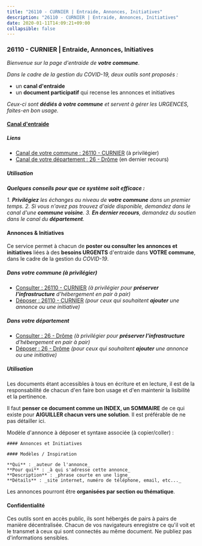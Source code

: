 ```yaml
---
title: "26110 - CURNIER | Entraide, Annonces, Initiatives"
description: "26110 - CURNIER | Entraide, Annonces, Initiatives"
date: 2020-01-11T14:09:21+09:00
collapsible: false
---
```


### 26110 - CURNIER | Entraide, Annonces, Initiatives

_Bienvenue sur la page d'entraide de **votre commune**_.

_Dans le cadre de la gestion du COVID-19, deux outils sont proposés :_

- un **canal d'entraide**
- un **document participatif** qui recense les annonces et initiatives

_Ceux-ci sont **dédiés à votre commune** et servent à gérer les URGENCES, faites-en bon usage._

#### [Canal d'entraide](https://entraide.stopcoronavirus.tech/#/channel/26110_curnier)

##### Liens

- [Canal de votre commune : 26110 	- CURNIER](https://entraide.stopcoronavirus.tech/#/channel/26110_curnier) (à privilégier)
- [Canal de votre département : 26 	- Drôme](https://entraide.stopcoronavirus.tech/#/channel/26_drome) (en dernier recours)

##### Utilisation

_**Quelques conseils pour que ce système soit efficace :**_

_1. **Privilégiez** les échanges au niveau de **votre commune** dans un premier temps._
_2. Si vous n'avez pas trouvez d'aide disponible, demandez dans le canal d'une **commune voisine**._
_3. **En dernier recours**, demandez du soutien dans le canal du **département**._

#### Annonces & Initiatives


Ce service permet à chacun de **poster ou consulter les annonces et initiatives** liées à des **besoins
URGENTS** d'entraide dans **VOTRE commune**, dans le cadre de la gestion du _COVID-19_.

##### Dans votre commune (à privilégier)

- [Consulter : 26110 	- CURNIER](https://docs.stopcoronavirus.tech/#/r/markdown/26110_curnier/4XTTMHkcphw1ks5veDpaT6sLQcrsQbxS2vT54vxcJs7bkSLH7) _(à privilégier pour **préserver l'infrastructure** d'hébergement en pair à pair)_
- [Déposer : 26110 	- CURNIER](https://docs.stopcoronavirus.tech/#/w/markdown/26110_curnier/4XTTMHkcphw1ks5veDpaT6sLQcrsQbxS2vT54vxcJs7bkSLH7-K3TgTjo3igFWnT1zY9g81jzRD9Uzewxwwo83mnCMeNvTiiJzB1dM5nde2gyYs1kSpMoUpyqmzZieGJXrj3hwSFoFb1H5xrsWfYkWwcCWzZpyTF7qLf5D7XHXsfBjAqNbHXnyizvV) _(pour ceux qui souhaitent **ajouter** une annonce ou une initiative)_

##### Dans votre département

- [Consulter : 26 	- Drôme](https://docs.stopcoronavirus.tech/#/r/markdown/26_drome/4XTTMD3E18D2XxphmfV7Gd9oZp2E6g6Rjy8yoyyuT4SyeeDZv) _(à privilégier pour **préserver l'infrastructure** d'hébergement en pair à pair)_
- [Déposer : 26 	- Drôme](https://docs.stopcoronavirus.tech/#/w/markdown/26_drome/4XTTMD3E18D2XxphmfV7Gd9oZp2E6g6Rjy8yoyyuT4SyeeDZv-K3TgUGX4nG6FnUgVjDeodHJBzD4Z7jTqAJwquijk1LCW8AWc9CAemuRZDQCZC8aha3sgQcHNRUHizJ1bQGiTeNjxAKKxoxsNxcJ7pjGzQ4icP1ftCA9sHED31LddZbCgpf6zkM4Q) _(pour ceux qui souhaitent **ajouter** une annonce ou une initiative)_


##### Utilisation

Les documents étant accessibles à tous en écriture et en lecture, il est de la
responsabilité de chacun d'en faire bon usage et d'en maintenir la lisibilité
et la pertinence.

Il faut **penser ce document comme un INDEX, un SOMMAIRE** de ce qui existe
pour **AIGUILLER chacun vers une solution**. Il est préférable de ne pas détailler ici.

Modèle d'annonce à déposer et syntaxe associée (à copier/coller) :

    #### Annonces et Initiatives

    #### Modèles / Inspiration

    **Qui** : _auteur de l'annonce_
    **Pour qui** : _à qui s'adresse cette annonce_
    **Description** : _phrase courte en une ligne_
    **Détails** : _site internet, numéro de téléphone, email, etc..._


Les annonces pourront être **organisées par section ou thématique**.

#### Confidentialité

Ces outils sont en accès public, ils sont hébergés de pairs à pairs de manière décentralisée.
Chacun de vos navigateurs enregistre ce qu'il voit et le transmet à ceux qui sont connectés au même document.
Ne publiez pas d'informations sensibles.
